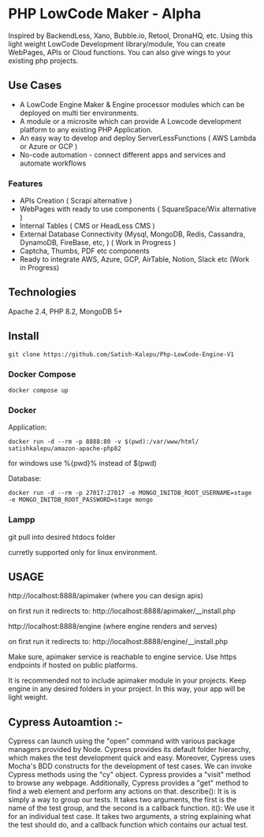 PHP LowCode Maker - Alpha
================

Inspired by BackendLess, Xano, Bubble.io, Retool, DronaHQ, etc. Using this light weight LowCode Development library/module, You can create WebPages, APIs or Cloud functions. You can also give wings to your existing php projects.

Use Cases
---------
- A LowCode Engine Maker & Engine processor modules which can be deployed on multi tier environments.
- A module or a microsite which can provide A Lowcode development platform to any existing PHP Application.
- An easy way to develop and deploy ServerLessFunctions ( AWS Lambda or Azure or GCP )
- No-code automation - connect different apps and services and automate workflows

### Features
- APIs Creation ( Scrapi alternative )
- WebPages with ready to use components ( SquareSpace/Wix alternative )
- Internal Tables ( CMS or HeadLess CMS )
- External Database Connectivity  (Mysql, MongoDB, Redis, Cassandra, DynamoDB, FireBase, etc,  ) ( Work in Progress )
- Captcha, Thumbs, PDF etc components
- Ready to integrate AWS, Azure, GCP, AirTable, Notion, Slack etc (Work in Progress)

## Technologies
Apache 2.4,  PHP 8.2, MongoDB 5+

## Install 

```git clone https://github.com/Satish-Kalepu/Php-LowCode-Engine-V1```

### Docker Compose
```docker compose up ```

### Docker 
Application: 

```docker run -d --rm -p 8888:80 -v $(pwd):/var/www/html/ satishkalepu/amazon-apache-php82```

for windows use %{pwd}% instead of $(pwd)

Database:

```docker run -d --rm -p 27017:27017 -e MONGO_INITDB_ROOT_USERNAME=stage -e MONGO_INITDB_ROOT_PASSWORD=stage mongo```

### Lampp
git pull into desired htdocs folder 

curretly supported only for linux environment.

USAGE
-----
http://localhost:8888/apimaker  (where you can design apis)

on first run it redirects to: http://localhost:8888/apimaker/__install.php

http://localhost:8888/engine (where engine renders and serves)

on first run it redirects to: http://localhost:8888/engine/__install.php

Make sure, apimaker service is reachable to engine service. Use https endpoints if hosted on public platforms. 

It is recommended not to include apimaker module in your projects. Keep engine in any desired folders in your project. 
In this way, your app will be light weight. 



Cypress Autoamtion :- 
-------
Cypress can launch using the "open" command with various package managers provided by Node.
Cypress provides its default folder hierarchy, which makes the test development quick and easy.
Moreover, Cypress uses Mocha's BDD constructs for the development of test cases.
We can invoke Cypress methods using the "cy" object.
Cypress provides a "visit" method to browse any webpage.
Additionally, Cypress provides a "get" method to find a web element and perform any actions on that.
describe(): It is is simply a way to group our tests. It takes two arguments, the first is the name of the test group, and the second is a callback function.
it(): We use it for an individual test case. It takes two arguments, a string explaining what the test should do, and a callback function which contains our actual test.

